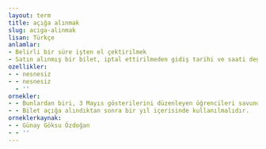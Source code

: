```yaml
---
layout: term
title: açığa alınmak
slug: aciga-alinmak
lisan: Türkçe
anlamlar:
- Belirli bir süre işten el çektirilmek
- Satın alınmış bir bilet, iptal ettirilmeden gidiş tarihi ve saati değiştirilebilir bir bilete çevrilmek
ozellikler:
- - nesnesiz
- - nesnesiz
  - ''
ornekler:
- - Bunlardan biri, 3 Mayıs gösterilerini düzenleyen öğrencileri savunduğu için daha önce bakanlık tarafından açığa alınmış olan bir tarihçiydi.
- - Bilet açığa alındıktan sonra bir yıl içerisinde kullanılmalıdır.
orneklerkaynak:
- - Günay Göksu Özdoğan
- - ''
---
```

